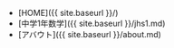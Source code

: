 - [HOME]({{ site.baseurl }}/)
- [中学1年数学]({{ site.baseurl }}/jhs1.md) 
- [アバウト]({{ site.baseurl }}/about.md)